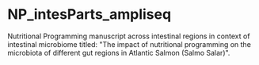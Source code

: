 # NP_intesParts_ampliseq
Nutritional Programming manuscript across intestinal regions in context of intestinal microbiome titled: "The impact of nutritional programming on the microbiota of different gut regions in Atlantic Salmon (Salmo Salar)".
